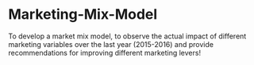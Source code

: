 # Marketing-Mix-Model

To develop a market mix model, to observe the actual impact of different marketing variables over the last year (2015-2016) and provide recommendations for improving different marketing levers!
